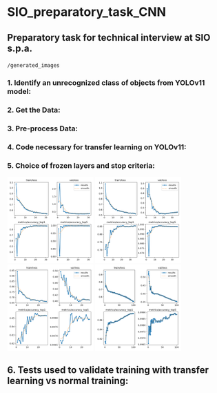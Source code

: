 # SIO_preparatory_task_CNN
## Preparatory task for technical interview at SIO s.p.a.

``/generated_images`` 


### 1. Identify an unrecognized class of objects from YOLOv11 model:


### 2. Get the Data:



### 3. Pre-process Data:



### 4. Code necessary for transfer learning on YOLOv11:



### 5. Choice of frozen layers and stop criteria:

 <img src= 'https://github.com/heisenbrook/SIO_preparatory_task_CNN/blob/main/training_results/normal_run_10_epoch_attention/results.png' width="200" height="200" />   <img src= 'https://github.com/heisenbrook/SIO_preparatory_task_CNN/blob/main/training_results/normal_run_15_epoch_attention/results.png' width="200" height="200" />   <img src= 'https://github.com/heisenbrook/SIO_preparatory_task_CNN/blob/main/training_results/tl_run_10_epoch_attention/results.png' width="200" height="200" />   <img src= 'https://github.com/heisenbrook/SIO_preparatory_task_CNN/blob/main/training_results/tl_run_15_epoch_attention/results.png' width="200" height="200" />


## 6. Tests used to validate training with transfer learning vs normal training:







